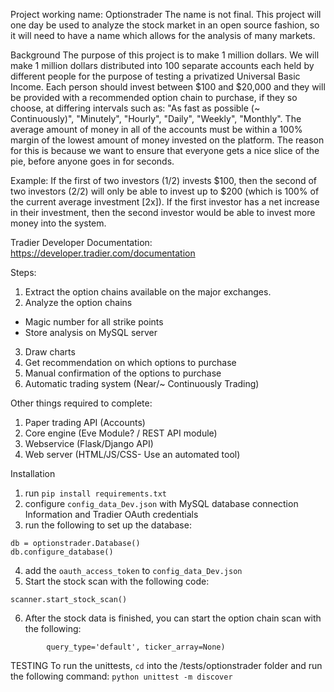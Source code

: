 Project working name: Optionstrader
The name is not final.
This project will one day be used to analyze the stock market in an open source fashion, so it will need to have a name which allows for the analysis of many markets.

Background
The purpose of this project is to make 1 million dollars.  We will make 1 million dollars distributed into 100 separate accounts each held by different people for the purpose of testing a privatized Universal Basic Income. Each person should invest between $100 and $20,000 and they will be provided with a recommended option chain to purchase, if they so choose, at differing intervals
such as: "As fast as possible (~ Continuously)", "Minutely", "Hourly", "Daily", "Weekly", "Monthly". The average amount of money in all of the accounts must be within a 100% margin of the lowest amount
of money invested on the platform.  The reason for this is because we want to ensure that everyone gets a nice slice of the pie, before anyone goes in for seconds.

Example:
If the first of two investors (1/2) invests $100, then the second of two investors (2/2) will only be able to invest up to $200 (which is 100% of the current average investment [2x]).
If the first investor has a net increase in their investment, then the second investor would be able to invest more money into the system.

Tradier Developer Documentation:
https://developer.tradier.com/documentation

Steps:
1) Extract the option chains available on the major exchanges.
2) Analyze the option chains
  - Magic number for all strike points
  - Store analysis on MySQL server
3) Draw charts
4) Get recommendation on which options to purchase
5) Manual confirmation of the options to purchase
6) Automatic trading system (Near/~ Continuously Trading)

Other things required to complete:
1) Paper trading API (Accounts)
2) Core engine (Eve Module? / REST API module)
3) Webservice (Flask/Django API)
4) Web server (HTML/JS/CSS- Use an automated tool)

Installation
1) run `pip install requirements.txt`
2) configure `config_data_Dev.json` with MySQL database connection Information and Tradier OAuth credentials
3) run the following to set up the database:
```import optionstrader
db = optionstrader.Database()
db.configure_database()
```
4) add the `oauth_access_token` to `config_data_Dev.json`
5) Start the stock scan with the following code:
```scanner = optionstracer.Scanner()
scanner.start_stock_scan()
```
6) After the stock data is finished, you can start the option chain scan with the following:

```scanner.start_option_chain_scan(number_of_weeks=4, scan_type='inside_out',
        query_type='default', ticker_array=None)
```


TESTING
To run the unittests, `cd` into the /tests/optionstrader folder and run the following command:
`python unittest -m discover`
